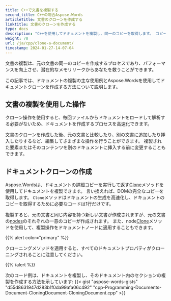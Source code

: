 ```yaml
---
title: C++で文書を複製する
second_title: C++の場合Aspose.Words
articleTitle: 文書のクローンを作成する
linktitle: 文書のクローンを作成する
type: docs
description: "C++を使用してドキュメントを複製し、同一のコピーを取得します。 コピーを作成すると、元のドキュメントのノードとプロパティが複製されます。"
weight: 70
url: /ja/cpp/clone-a-document/
timestamp: 2024-01-27-14-07-04
---
```


文書の複製は、元の文書の同一のコピーを作成するプロセスであり、パフォーマンスを向上させ、潜在的なメモリリークからあなたを救うことができます。

この記事では、ドキュメントの複製の主な使用例とAspose.Wordsを使用してドキュメントクローンを作成する方法について説明します。

## 文書の複製を使用した操作

クローン操作を使用すると、毎回ファイルからドキュメントをロードして解析する必要がないため、ドキュメントを作成するプロセスを高速化できます。

文書のクローンを作成した後、元の文書と比較したり、別の文書に追加したり挿入したりするなど、編集してさまざまな操作を行うことができます。 複製された要素またはそのコンテンツを別のドキュメントに挿入する前に変更することもできます。

## ドキュメントクローンの作成

Aspose.Wordsは、ドキュメントの詳細コピーを実行して返す[Clone](https://reference.aspose.com/words/cpp/aspose.words/document/clone/)メソッドを使用してドキュメントを複製できます。 言い換えれば、DOMの完全なコピーを取得します。 `Clone`メソッドはドキュメントの生成を高速化し、ドキュメントのコピーを取得するために必要なコードは1行だけです。

複製すると、元の文書と同じ内容を持つ新しい文書が作成されますが、元の文書の[nodes](https://reference.aspose.com/words/cpp/class/aspose.words.node)のそれぞれの一意のコピーが作成されます。 また、node[Clone](https://reference.aspose.com/words/cpp/aspose.words/node/clone/)メソッドを使用して、複製操作をドキュメントノードに適用することもできます。

{{% alert color="primary" %}}

クローニングメソッドを適用すると、すべてのドキュメントプロパティがクローニングされることに注意してください。

{{% /alert %}}

次のコード例は、ドキュメントを複製し、そのドキュメント内のセクションの複製を作成する方法を示しています:
{{< gist "aspose-words-gists" "d55d8631947d283b1f0da99afa06c492" "cpp-Programming-Documents-Document-CloningDocument-CloningDocument.cpp" >}}
